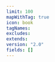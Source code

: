 ```yaml
---
limit: 100
mapWithTag: true
icon: book
tagNames: 
excludes: 
extends: 
version: "2.0"
fields: []
---
```


